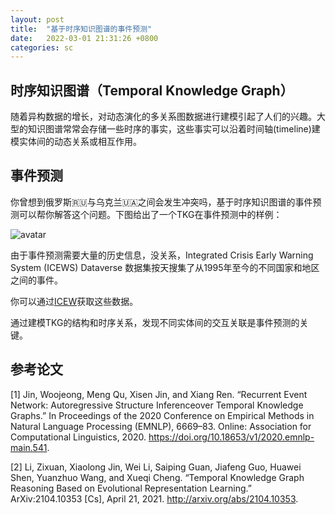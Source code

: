 ```yaml
---
layout: post
title:  "基于时序知识图谱的事件预测"
date:   2022-03-01 21:31:26 +0800
categories: sc
---
```


## 时序知识图谱（Temporal Knowledge Graph）

随着异构数据的增长，对动态演化的多关系图数据进行建模引起了人们的兴趣。大型的知识图谱常常会存储一些时序的事实，这些事实可以沿着时间轴(timeline)建模实体间的动态关系或相互作用。


## 事件预测

你曾想到俄罗斯🇷🇺与乌克兰🇺🇦之间会发生冲突吗，基于时序知识图谱的事件预测可以帮你解答这个问题。下图给出了一个TKG在事件预测中的样例：

![avatar](../../../../supplementary/tkg.png)

由于事件预测需要大量的历史信息，没关系，Integrated Crisis Early Warning System (ICEWS) Dataverse 数据集按天搜集了从1995年至今的不同国家和地区之间的事件。

你可以通过[ICEW](https://dataverse.harvard.edu/dataverse/icews)获取这些数据。

通过建模TKG的结构和时序关系，发现不同实体间的交互关联是事件预测的关键。

## 参考论文

[1] Jin, Woojeong, Meng Qu, Xisen Jin, and Xiang Ren. “Recurrent Event Network: Autoregressive Structure Inferenceover Temporal Knowledge Graphs.” In Proceedings of the 2020 Conference on Empirical Methods in Natural Language Processing (EMNLP), 6669–83. Online: Association for Computational Linguistics, 2020. https://doi.org/10.18653/v1/2020.emnlp-main.541.


[2] Li, Zixuan, Xiaolong Jin, Wei Li, Saiping Guan, Jiafeng Guo, Huawei Shen, Yuanzhuo Wang, and Xueqi Cheng. “Temporal Knowledge Graph Reasoning Based on Evolutional Representation Learning.” ArXiv:2104.10353 [Cs], April 21, 2021. http://arxiv.org/abs/2104.10353.

